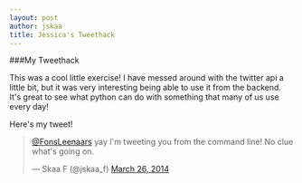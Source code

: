 ```yaml
---
layout: post
author: jskaa
title: Jessica's Tweethack
---
```


###My Tweethack

This was a cool little exercise! I have messed around with the twitter api a little bit, but it was very interesting being able to
use it from the backend. It's great to see what python can do with something that many of us use every day!

Here's my tweet! 

<blockquote class="twitter-tweet" lang="en"><p><a href="https://twitter.com/FonsLeenaars">@FonsLeenaars</a> yay I&#39;m tweeting you from the command line! No clue what&#39;s going on.</p>&mdash; Skaa F (@jskaa_f) <a href="https://twitter.com/jskaa_f/statuses/448867606913908736">March 26, 2014</a></blockquote>
<script async src="//platform.twitter.com/widgets.js" charset="utf-8"></script>